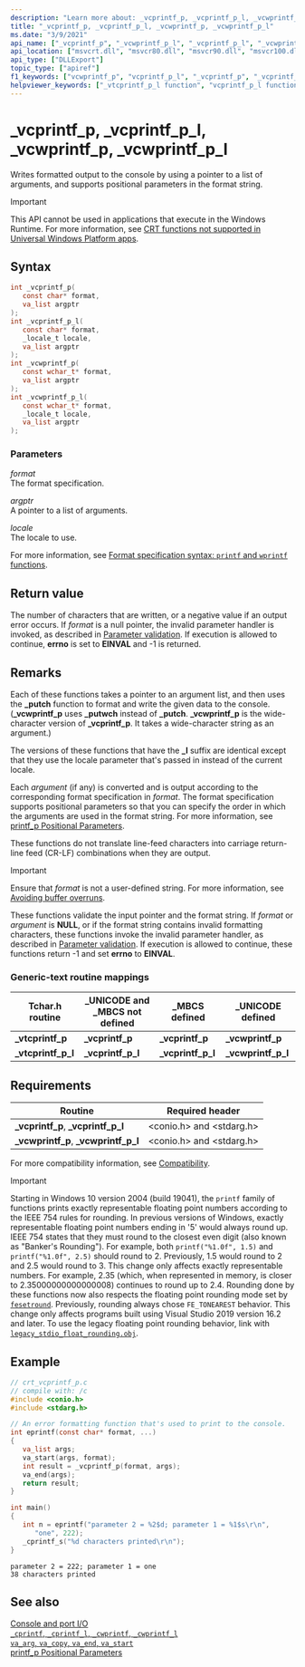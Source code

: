 ```yaml
---
description: "Learn more about: _vcprintf_p, _vcprintf_p_l, _vcwprintf_p, _vcwprintf_p_l"
title: "_vcprintf_p, _vcprintf_p_l, _vcwprintf_p, _vcwprintf_p_l"
ms.date: "3/9/2021"
api_name: ["_vcprintf_p", "_vcwprintf_p_l", "_vcprintf_p_l", "_vcwprintf_p"]
api_location: ["msvcrt.dll", "msvcr80.dll", "msvcr90.dll", "msvcr100.dll", "msvcr100_clr0400.dll", "msvcr110.dll", "msvcr110_clr0400.dll", "msvcr120.dll", "msvcr120_clr0400.dll", "ucrtbase.dll"]
api_type: ["DLLExport"]
topic_type: ["apiref"]
f1_keywords: ["vcwprintf_p", "vcprintf_p_l", "_vcprintf_p", "_vcprintf_p_l", "vcwprintf_p_l", "vcprintf_p", "_vcwprintf_p", "_vcwprintf_p_l"]
helpviewer_keywords: ["_vtcprintf_p_l function", "vcprintf_p_l function", "_vcprintf_p_l function", "vtcprintf_p_l function", "vcprintf_p function", "_vcwprintf_p function", "_vcprintf_p function", "vcwprintf_p function", "vcwprintf_p_l function", "vtcprintf_p function", "_vcwprintf_p_l function", "_vtcprintf_p function"]
---
```

# _vcprintf_p, _vcprintf_p_l, _vcwprintf_p, _vcwprintf_p_l

Writes formatted output to the console by using a pointer to a list of arguments, and supports positional parameters in the format string.

> [!IMPORTANT]
> This API cannot be used in applications that execute in the Windows Runtime. For more information, see [CRT functions not supported in Universal Windows Platform apps](../../cppcx/crt-functions-not-supported-in-universal-windows-platform-apps.md).

## Syntax

```C
int _vcprintf_p(
   const char* format,
   va_list argptr
);
int _vcprintf_p_l(
   const char* format,
   _locale_t locale,
   va_list argptr
);
int _vcwprintf_p(
   const wchar_t* format,
   va_list argptr
);
int _vcwprintf_p_l(
   const wchar_t* format,
   _locale_t locale,
   va_list argptr
);
```

### Parameters

*format*<br/>
The format specification.

*argptr*<br/>
A pointer to a list of arguments.

*locale*<br/>
The locale to use.

For more information, see [Format specification syntax: `printf` and `wprintf` functions](../format-specification-syntax-printf-and-wprintf-functions.md).

## Return value

The number of characters that are written, or a negative value if an output error occurs. If *format* is a null pointer, the invalid parameter handler is invoked, as described in [Parameter validation](../parameter-validation.md). If execution is allowed to continue, **errno** is set to **EINVAL** and -1 is returned.

## Remarks

Each of these functions takes a pointer to an argument list, and then uses the **_putch** function to format and write the given data to the console. (**_vcwprintf_p** uses **_putwch** instead of **_putch**. **_vcwprintf_p** is the wide-character version of **_vcprintf_p**. It takes a wide-character string as an argument.)

The versions of these functions that have the **_l** suffix are identical except that they use the locale parameter that's passed in instead of the current locale.

Each *argument* (if any) is converted and is output according to the corresponding format specification in *format*. The format specification supports positional parameters so that you can specify the order in which the arguments are used in the format string. For more information, see [printf_p Positional Parameters](../printf-p-positional-parameters.md).

These functions do not translate line-feed characters into carriage return-line feed (CR-LF) combinations when they are output.

> [!IMPORTANT]
> Ensure that *format* is not a user-defined string. For more information, see [Avoiding buffer overruns](/windows/win32/SecBP/avoiding-buffer-overruns).

These functions validate the input pointer and the format string. If *format* or *argument* is **NULL**, or if the format string contains invalid formatting characters, these functions invoke the invalid parameter handler, as described in [Parameter validation](../parameter-validation.md). If execution is allowed to continue, these functions return -1 and set **errno** to **EINVAL**.

### Generic-text routine mappings

|Tchar.h routine|_UNICODE and _MBCS not defined|_MBCS defined|_UNICODE defined|
|---------------------|--------------------------------------|--------------------|-----------------------|
|**_vtcprintf_p**|**_vcprintf_p**|**_vcprintf_p**|**_vcwprintf_p**|
|**_vtcprintf_p_l**|**_vcprintf_p_l**|**_vcprintf_p_l**|**_vcwprintf_p_l**|

## Requirements

|Routine|Required header|
|-------------|---------------------|
|**_vcprintf_p**, **_vcprintf_p_l**|\<conio.h> and \<stdarg.h>|
|**_vcwprintf_p**, **_vcwprintf_p_l**|\<conio.h> and \<stdarg.h>|

For more compatibility information, see [Compatibility](../compatibility.md).

> [!IMPORTANT]
> Starting in Windows 10 version 2004 (build 19041), the `printf` family of functions prints exactly representable floating point numbers according to the IEEE 754 rules for rounding. In previous versions of Windows, exactly representable floating point numbers ending in '5' would always round up. IEEE 754 states that they must round to the closest even digit (also known as "Banker's Rounding"). For example, both `printf("%1.0f", 1.5)` and `printf("%1.0f", 2.5)` should round to 2. Previously, 1.5 would round to 2 and 2.5 would round to 3. This change only affects exactly representable numbers. For example, 2.35 (which, when represented in memory, is closer to 2.35000000000000008) continues to round up to 2.4. Rounding done by these functions now also respects the floating point rounding mode set by [`fesetround`](fegetround-fesetround2.md). Previously, rounding always chose `FE_TONEAREST` behavior. This change only affects programs built using Visual Studio 2019 version 16.2 and later. To use the legacy floating point rounding behavior, link with [`legacy_stdio_float_rounding.obj`](../link-options.md).

## Example

```C
// crt_vcprintf_p.c
// compile with: /c
#include <conio.h>
#include <stdarg.h>

// An error formatting function that's used to print to the console.
int eprintf(const char* format, ...)
{
   va_list args;
   va_start(args, format);
   int result = _vcprintf_p(format, args);
   va_end(args);
   return result;
}

int main()
{
   int n = eprintf("parameter 2 = %2$d; parameter 1 = %1$s\r\n",
      "one", 222);
   _cprintf_s("%d characters printed\r\n");
}
```

```Output
parameter 2 = 222; parameter 1 = one
38 characters printed
```

## See also

[Console and port I/O](../console-and-port-i-o.md)\
[`_cprintf`, `_cprintf_l`, `_cwprintf`, `_cwprintf_l`](cprintf-cprintf-l-cwprintf-cwprintf-l.md)\
[`va_arg`, `va_copy`, `va_end`, `va_start`](va-arg-va-copy-va-end-va-start.md)\
[printf_p Positional Parameters](../printf-p-positional-parameters.md)
